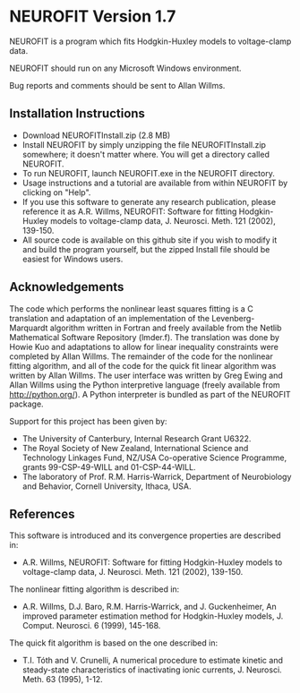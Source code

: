 # NEUROFIT  Version 1.7
NEUROFIT is a program which fits Hodgkin-Huxley models to voltage-clamp data.

NEUROFIT should run on any Microsoft Windows environment.

Bug reports and comments should be sent to Allan Willms.
## Installation Instructions
<ul>
  <li>  Download NEUROFITInstall.zip (2.8 MB)
 <li>   Install NEUROFIT by simply unzipping the file NEUROFITInstall.zip somewhere; it doesn't matter where. You will get a directory called NEUROFIT.
 <li>   To run NEUROFIT, launch NEUROFIT.exe in the NEUROFIT directory.
 <li>   Usage instructions and a tutorial are available from within NEUROFIT by clicking on "Help".
  <li>  If you use this software to generate any research publication, please reference it as
    A.R. Willms, NEUROFIT: Software for fitting Hodgkin-Huxley models to voltage-clamp data, J. Neurosci. Meth. 121 (2002), 139-150. 
    <li> All source code is available on this github site if you wish to modify it and build the program yourself, but the zipped Install file should be easiest for Windows users.
      </ul>

## Acknowledgements
The code which performs the nonlinear least squares fitting is a C translation and adaptation of an implementation of the Levenberg-Marquardt algorithm written in Fortran and freely available from the Netlib Mathematical Software Repository (lmder.f). The translation was done by Howie Kuo and adaptations to allow for linear inequality constraints were completed by Allan Willms. The remainder of the code for the nonlinear fitting algorithm, and all of the code for the quick fit linear algorithm was written by Allan Willms. The user interface was written by Greg Ewing and Allan Willms using the Python interpretive language (freely available from http://python.org/). A Python interpreter is bundled as part of the NEUROFIT package.

Support for this project has been given by:
<ul>
 <li>   The University of Canterbury, Internal Research Grant U6322.
 <li>  The Royal Society of New Zealand, International Science and Technology Linkages Fund, NZ/USA Co-operative Science Programme, grants 99-CSP-49-WILL and 01-CSP-44-WILL.
   <li> The laboratory of Prof. R.M. Harris-Warrick, Department of Neurobiology and Behavior, Cornell University, Ithaca, USA. 
</ul>

## References
This software is introduced and its convergence properties are described in:
<ul>
<li>A.R. Willms, NEUROFIT: Software for fitting Hodgkin-Huxley models to voltage-clamp data, J. Neurosci. Meth. 121 (2002), 139-150.
    </ul>

The nonlinear fitting algorithm is described in:
<ul>
<li>A.R. Willms, D.J. Baro, R.M. Harris-Warrick, and J. Guckenheimer, An improved parameter estimation method for Hodgkin-Huxley models, J. Comput. Neurosci. 6 (1999), 145-168.
</ul>
The quick fit algorithm is based on the one described in:
<ul>
<li>T.I. Tóth and V. Crunelli, A numerical procedure to estimate kinetic and steady-state characteristics of inactivating ionic currents, J. Neurosci. Meth. 63 (1995), 1-12. 
    </ul>
